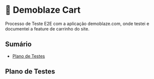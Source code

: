 # 🛒 Demoblaze Cart
Processo de Teste E2E com a aplicação demoblaze.com, onde testei e documentei a feature de carrinho do site.

## Sumário
  
- [Plano de Testes](#planotestes) 


## Plano de Testes
